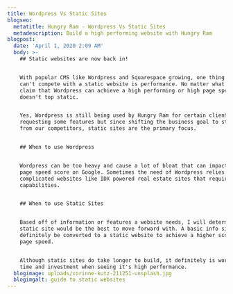 ```yaml
---
title: Wordpress Vs Static Sites
blogseo:
  metatitle: Hungry Ram - Wordpress Vs Static Sites
  metadescription: Build a high performing website with Hungry Ram
blogpost:
  date: 'April 1, 2020 2:09 AM'
  body: >-
    ## Static websites are now back in!


    With popular CMS like Wordpress and Squarespace growing, one thing they
    can't compete with a static website is performance. No matter what articles
    claim that Wordpress can achieve a high performing or high page speed, it
    doesn't top static.


    Yes, Wordpress is still being used by Hungry Ram for certain clients
    requesting some features but since shifting the business goal to stand out
    from our competitors, static sites are the primary focus.


    ## When to use Wordpress


    Wordpress can be too heavy and cause a lot of bloat that can impact your
    page speed score on Google. Sometimes the need of Wordpress relies on more
    complicated websites like IDX powered real estate sites that requires search
    capabilities.


    ## When to use Static Sites


    Based off of information or features a website needs, I will determine if a
    static site would be the best to move forward with. A basic info site can
    definitely be converted to a static website to achieve a higher score on
    page speed.


    Although static sites do take longer to build, it definitely is worth the
    time and investment when seeing it's high performance.
  blogimage: uploads/corinne-kutz-211251-unsplash.jpg
  blogimgalt: guide to static websites
---
```

